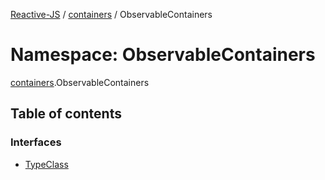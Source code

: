 [Reactive-JS](../README.md) / [containers](containers.md) / ObservableContainers

# Namespace: ObservableContainers

[containers](containers.md).ObservableContainers

## Table of contents

### Interfaces

- [TypeClass](../interfaces/containers.ObservableContainers.TypeClass.md)
